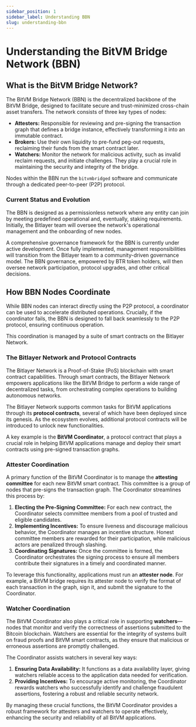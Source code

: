 ```yaml
---
sidebar_position: 1
sidebar_label: Understanding BBN
slug: understanding-bbn
---
```


# Understanding the BitVM Bridge Network (BBN)

## What is the BitVM Bridge Network?

The BitVM Bridge Network (BBN) is the decentralized backbone of the BitVM Bridge, designed to facilitate secure and trust-minimized cross-chain asset transfers. The network consists of three key types of nodes:

- **Attesters:** Responsible for reviewing and pre-signing the transaction graph that defines a bridge instance, effectively transforming it into an immutable contract.
- **Brokers:** Use their own liquidity to pre-fund peg-out requests, reclaiming their funds from the smart contract later.
- **Watchers:** Monitor the network for malicious activity, such as invalid reclaim requests, and initiate challenges. They play a crucial role in maintaining the security and integrity of the bridge.

Nodes within the BBN run the `bitvmbridged` software and communicate through a dedicated peer-to-peer (P2P) protocol.

### Current Status and Evolution

The BBN is designed as a permissionless network where any entity can join by meeting predefined operational and, eventually, staking requirements. Initially, the Bitlayer team will oversee the network's operational management and the onboarding of new nodes.

A comprehensive governance framework for the BBN is currently under active development. Once fully implemented, management responsibilities will transition from the Bitlayer team to a community-driven governance model. The BBN governance, empowered by BTR token holders, will then oversee network participation, protocol upgrades, and other critical decisions.

## How BBN Nodes Coordinate

While BBN nodes can interact directly using the P2P protocol, a coordinator can be used to accelerate distributed operations. Crucially, if the coordinator fails, the BBN is designed to fall back seamlessly to the P2P protocol, ensuring continuous operation.

This coordination is managed by a suite of smart contracts on the Bitlayer Network.

### The Bitlayer Network and Protocol Contracts

The Bitlayer Network is a Proof-of-Stake (PoS) blockchain with smart contract capabilities. Through smart contracts, the Bitlayer Network empowers applications like the BitVM Bridge to perform a wide range of decentralized tasks, from orchestrating complex operations to building autonomous networks.

The Bitlayer Network supports common tasks for BitVM applications through its **protocol contracts**, several of which have been deployed since its genesis. As the ecosystem evolves, additional protocol contracts will be introduced to unlock new functionalities.

A key example is the **BitVM Coordinator**, a protocol contract that plays a crucial role in helping BitVM applications manage and deploy their smart contracts using pre-signed transaction graphs.

### Attester Coordination

A primary function of the BitVM Coordinator is to manage the **attesting committee** for each new BitVM smart contract. This committee is a group of nodes that pre-signs the transaction graph. The Coordinator streamlines this process by:

1. **Electing the Pre-Signing Committee:** For each new contract, the Coordinator selects committee members from a pool of trusted and eligible candidates.
2. **Implementing Incentives:** To ensure liveness and discourage malicious behavior, the Coordinator manages an incentive structure. Honest committee members are rewarded for their participation, while malicious actors are penalized through slashing.
3. **Coordinating Signatures:** Once the committee is formed, the Coordinator orchestrates the signing process to ensure all members contribute their signatures in a timely and coordinated manner.

To leverage this functionality, applications must run an **attester node**. For example, a BitVM bridge requires its attester node to verify the format of each transaction in the graph, sign it, and submit the signature to the Coordinator.

### Watcher Coordination

The BitVM Coordinator also plays a critical role in supporting **watchers**—nodes that monitor and verify the correctness of assertions submitted to the Bitcoin blockchain. Watchers are essential for the integrity of systems built on fraud proofs and BitVM smart contracts, as they ensure that malicious or erroneous assertions are promptly challenged.

The Coordinator assists watchers in several key ways:

1. **Ensuring Data Availability:** It functions as a data availability layer, giving watchers reliable access to the application data needed for verification.
2. **Providing Incentives:** To encourage active monitoring, the Coordinator rewards watchers who successfully identify and challenge fraudulent assertions, fostering a robust and reliable security network.

By managing these crucial functions, the BitVM Coordinator provides a robust framework for attesters and watchers to operate effectively, enhancing the security and reliability of all BitVM applications.
